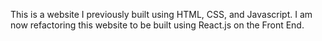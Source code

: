 This is a website I previously built using HTML, CSS, and Javascript. I am now refactoring this website to be built using React.js on the Front End.
